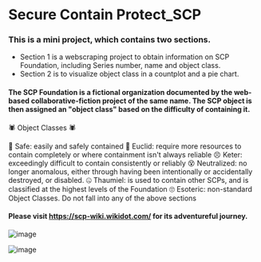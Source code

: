 # Secure Contain Protect_SCP
### This is a mini project, which contains two sections. 
- Section 1 is a webscraping project to obtain information on SCP Foundation, including Series number, name and object class. 
- Section 2 is to visualize object class in a countplot and a pie chart. 
 
#### The SCP Foundation is a fictional organization documented by the web-based collaborative-fiction project of the same name. The SCP object is then assigned an "object class" based on the difficulty of containing it.  

🕷  Object Classes 🕷

🙂 Safe: easily and safely contained
🤔 Euclid: require more resources to contain completely or where containment isn't always reliable
😣 Keter: exceedingly difficult to contain consistently or reliably 
😵 Neutralized: no longer anomalous, either through having been intentionally or accidentally destroyed, or disabled.
🤐 Thaumiel: is used to contain other SCPs, and is classified at the highest levels of the Foundation
🙄 Esoteric: non-standard Object Classes. Do not fall into any of the above sections

#### Please visit https://scp-wiki.wikidot.com/ for its adventureful journey.

![image](https://user-images.githubusercontent.com/59931296/131261131-1abda099-9ae7-42e7-ba9f-d0a94d91cb48.png)

![image](https://user-images.githubusercontent.com/59931296/131262275-6363a799-4c4e-4943-8427-aa747ac95690.png)



